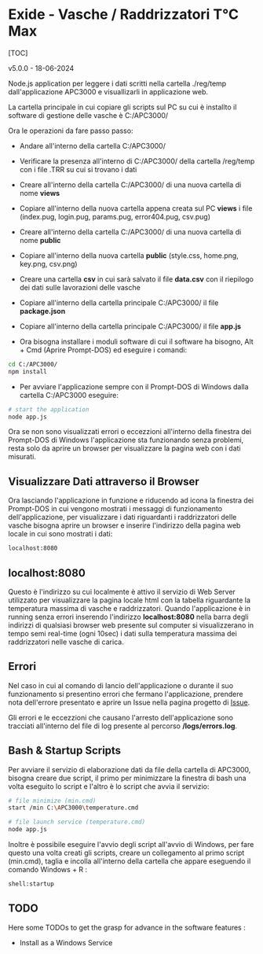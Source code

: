 Exide - Vasche / Raddrizzatori T°C Max
======================================
[TOC]

v5.0.0 - 18-06-2024

Node.js application per leggere i dati scritti nella cartella ./reg/temp dall'applicazione APC3000 e visuallizarli in applicazione web.

La cartella principale in cui copiare gli scripts sul PC su cui è installto il software di gestione delle vasche è C:/APC3000/ 

Ora le operazioni da fare passo passo:

+ Andare all'interno della cartella C:/APC3000/ 
+ Verificare la presenza all'interno di C:/APC3000/ della cartella /reg/temp con i file .TRR su cui si trovano i dati
+ Creare all'interno della cartella C:/APC3000/  di una nuova cartella di nome **views** 
+ Copiare all'interno della nuova cartella appena creata sul PC **views** i file (index.pug, login.pug, params.pug, error404.pug, csv.pug)
+ Creare all'interno della cartella C:/APC3000/  di una nuova cartella di nome **public**
+ Copiare all'interno della nuova cartella **public** (style.css, home.png, key.png, csv.png) 
+ Creare una cartella **csv** in cui sarà salvato il file **data.csv** con il riepilogo dei dati sulle lavorazioni delle vasche
+ Copiare all'interno della cartella principale C:/APC3000/ il file **package.json**
+ Copiare all'interno della cartella principale C:/APC3000/ il file **app.js**

+ Ora bisogna installare i moduli software di cui il software ha bisogno, Alt + Cmd (Aprire Prompt-DOS) ed eseguire i comandi:
```bash
cd C:/APC3000/
npm install
```
+ Per avviare l'applicazione sempre con il Prompt-DOS di Windows dalla cartella C:/APC3000 eseguire:
```bash
# start the application 
node app.js
```

Ora se non sono visualizzati errori o eccezzioni all'interno della finestra dei Prompt-DOS di Windows l'applicazione sta funzionando senza problemi, resta solo da aprire un browser per visualizzare la pagina web con i dati misurati.

## Visualizzare Dati attraverso il Browser
Ora lasciando l'applicazione in funzione e riducendo ad icona la finestra dei Prompt-DOS in cui vengono mostrati i messaggi di funzionamento dell'applicazione, per visualizzare i dati riguardanti i raddrizzatori delle vasche bisogna aprire un browser e inserire l'indirizzo della pagina web locale in cui sono mostrati i dati: 

```bash
localhost:8080
```

## localhost:8080
Questo è l'indirizzo su cui localmente è attivo il servizio di Web Server utilizzato per visualizzare la pagina locale html con la tabella riguardante la temperatura massima di vasche e raddrizzatori. Quando l'applicazione è in running senza errori inserendo l'indirizzo **localhost:8080** nella barra degli indirizzi di qualsiasi browser web presente sul computer si visualizzerano in tempo semi real-time (ogni 10sec) i dati sulla temperatura massima dei raddrizzatori nelle vasche di carica.

## Errori 
Nel caso in cui al comando di lancio dell'applicazione o durante il suo funzionamento si presentino errori che fermano l'applicazione, prendere nota dell'errore presentato e aprire un Issue nella pagina progetto di [Issue](https://github.com/CICCIOSGAMINO/my_scripts/issues). 

Gli errori e le eccezzioni che causano l'arresto dell'applicazione sono tracciati all'interno del file di log presente al percorso **/logs/errors.log**. 


## Bash & Startup Scripts 
Per avviare il servizio di elaborazione dati da file della cartella di APC3000, bisogna creare due script, il primo per minimizzare 
la finestra di bash una volta eseguito lo script e l'altro è lo script che avvia il servizio: 

```bash
# file minimize (min.cmd) 
start /min C:\APC3000\temperature.cmd
```

```bash
# file launch service (temperature.cmd) 
node app.js
```

Inoltre è possibile eseguire l'avvio degli script all'avvio di Windows, per fare questo una volta creati gli scripts, creare un collegamento al primo script (min.cmd), taglia e incolla all'interno della cartella che appare eseguendo il comando Windows + R : 

```bash
shell:startup
```



## TODO 
Here some TODOs to get the grasp for advance in the software features : 

+ Install as a Windows Service 

